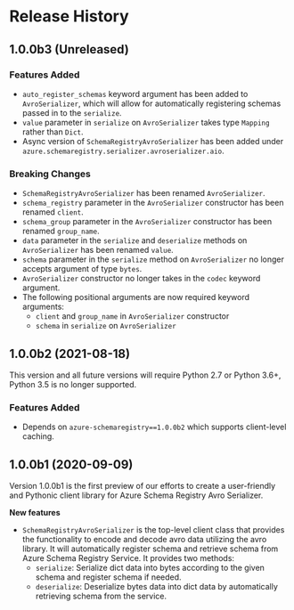 # Release History

## 1.0.0b3 (Unreleased)

### Features Added

- `auto_register_schemas` keyword argument has been added to `AvroSerializer`, which will allow for automatically registering schemas passed in to the `serialize`.
- `value` parameter in `serialize` on `AvroSerializer` takes type `Mapping` rather than `Dict`.
- Async version of `SchemaRegistryAvroSerializer` has been added under `azure.schemaregistry.serializer.avroserializer.aio`.

### Breaking Changes

- `SchemaRegistryAvroSerializer` has been renamed `AvroSerializer`.
- `schema_registry` parameter in the `AvroSerializer` constructor has been renamed `client`.
- `schema_group` parameter in the `AvroSerializer` constructor has been renamed `group_name`.
- `data` parameter in the `serialize` and `deserialize` methods on `AvroSerializer` has been renamed `value`.
- `schema` parameter in the `serialize` method on `AvroSerializer` no longer accepts argument of type `bytes`.
- `AvroSerializer` constructor no longer takes in the `codec` keyword argument.
- The following positional arguments are now required keyword arguments:
  - `client` and `group_name` in `AvroSerializer` constructor
  - `schema` in `serialize` on `AvroSerializer`

## 1.0.0b2 (2021-08-18)

This version and all future versions will require Python 2.7 or Python 3.6+, Python 3.5 is no longer supported.

### Features Added

- Depends on `azure-schemaregistry==1.0.0b2` which supports client-level caching.

## 1.0.0b1 (2020-09-09)

Version 1.0.0b1 is the first preview of our efforts to create a user-friendly and Pythonic client library for Azure Schema Registry Avro Serializer.

**New features**

- `SchemaRegistryAvroSerializer` is the top-level client class that provides the functionality to encode and decode avro data utilizing the avro library. It will automatically register schema and retrieve schema from Azure Schema Registry Service. It provides two methods:
  - `serialize`: Serialize dict data into bytes according to the given schema and register schema if needed.
  - `deserialize`: Deserialize bytes data into dict data by automatically retrieving schema from the service.
